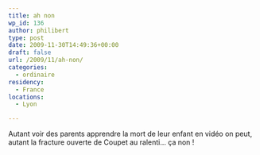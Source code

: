 ```yaml
---
title: ah non
wp_id: 136
author: philibert
type: post
date: 2009-11-30T14:49:36+00:00
draft: false
url: /2009/11/ah-non/
categories:
  - ordinaire
residency:
  - France
locations:
  - Lyon

---
```

Autant voir des parents apprendre la mort de leur enfant en vidéo on peut, autant la fracture ouverte de Coupet au ralenti&#8230; ça non !